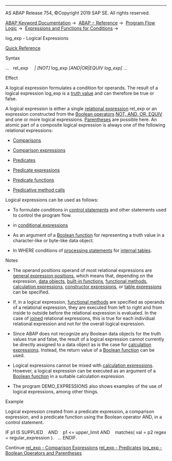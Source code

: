   

* * *

AS ABAP Release 754, ©Copyright 2019 SAP SE. All rights reserved.

[ABAP Keyword Documentation](javascript:call_link\('abenabap.htm'\)) →  [ABAP − Reference](javascript:call_link\('abenabap_reference.htm'\)) →  [Program Flow Logic](javascript:call_link\('abenabap_flow_logic.htm'\)) →  [Expressions and Functions for Conditions](javascript:call_link\('abenlogical_expr_func.htm'\)) → 

log\_exp - Logical Expressions

[Quick Reference](javascript:call_link\('abenlog_exp_shortref.htm'\))

Syntax

...   rel\_exp
    *|* *\[*NOT*\]* log\_exp *\[*AND*|*OR*|*EQUIV log\_exp*\]* ...

Effect

A logical expression formulates a condition for operands. The result of a logical expression log\_exp is a [truth value](javascript:call_link\('abenlogical_value_glosry.htm'\) "Glossary Entry") and can therefore be true or false.

A logical expression is either a single [relational expression](javascript:call_link\('abenrelational_expression_glosry.htm'\) "Glossary Entry") rel\_exp or an expression constructed from the [Boolean operators](javascript:call_link\('abenboolean_operator_glosry.htm'\) "Glossary Entry") [NOT, AND, OR, EQUIV](javascript:call_link\('abenlogexp_boole.htm'\)) and one or more logical expressions. [Parentheses](javascript:call_link\('abenlogexp_bracket.htm'\)) are possible here. An atomic part of a composite logical expression is always one of the following relational expressions:

-   [Comparisons](javascript:call_link\('abencomparison_glosry.htm'\) "Glossary Entry")

-   [Comparison expressions](javascript:call_link\('abenlogexp_comp.htm'\))

-   [Predicates](javascript:call_link\('abenpredicate_glosry.htm'\) "Glossary Entry")

-   [Predicate expressions](javascript:call_link\('abenpredicate_expressions.htm'\))

-   [Predicate functions](javascript:call_link\('abenpredicate_functions.htm'\))

-   [Predicative method calls](javascript:call_link\('abenpredicative_method_calls.htm'\))

Logical expressions can be used as follows:

-   To formulate conditions in [control statements](javascript:call_link\('abencontrol_statement_glosry.htm'\) "Glossary Entry") and other statements used to control the program flow.

-   in [conditional expressions](javascript:call_link\('abenconditional_expression_glosry.htm'\) "Glossary Entry")

-   As an argument of a [Boolean function](javascript:call_link\('abenboole_function_glosry.htm'\) "Glossary Entry") for representing a truth value in a character-like or byte-like data object.

-   In WHERE conditions of [processing statements](javascript:call_link\('abentable_processing_statements.htm'\)) for [internal tables](javascript:call_link\('abeninternal_table_glosry.htm'\) "Glossary Entry").
    

Notes

-   The operand positions operand of most relational expressions are [general expression positions](javascript:call_link\('abengeneral_expr_position_glosry.htm'\) "Glossary Entry"), which means that, depending on the expression, [data objects](javascript:call_link\('abendata_object_glosry.htm'\) "Glossary Entry"), [built-in functions](javascript:call_link\('abenpredefined_function_glosry.htm'\) "Glossary Entry"), [functional methods](javascript:call_link\('abenfunctional_method_glosry.htm'\) "Glossary Entry"), [calculation expressions](javascript:call_link\('abencalculation_expression_glosry.htm'\) "Glossary Entry"), [constructor expressions](javascript:call_link\('abenconstructor_expression_glosry.htm'\) "Glossary Entry"), or [table expressions](javascript:call_link\('abentable_expression_glosry.htm'\) "Glossary Entry") can be specified.

-   If, in a logical expression, [functional methods](javascript:call_link\('abenfunctional_method_glosry.htm'\) "Glossary Entry") are specified as operands of a relational expression, they are executed from left to right and from inside to outside before the relational expression is evaluated. In the case of [joined](javascript:call_link\('abenlogexp_boole.htm'\)) relational expressions, this is true for each individual relational expression and not for the overall logical expression.

-   Since ABAP does not recognize any Boolean data objects for the truth values true and false, the result of a logical expression cannot currently be directly assigned to a data object as is the case for [calculation expressions](javascript:call_link\('abencalculation_expression_glosry.htm'\) "Glossary Entry"). Instead, the return value of a [Boolean function](javascript:call_link\('abenboole_function_glosry.htm'\) "Glossary Entry") can be used.

-   Logical expressions cannot be mixed with [calculation expressions](javascript:call_link\('abencalculation_expression_glosry.htm'\) "Glossary Entry"). However, a logical expression can be executed as an argument of a [Boolean function](javascript:call_link\('abenboole_function_glosry.htm'\) "Glossary Entry") in a suitable calculation expression.

-   The program DEMO\_EXPRESSIONS also shows examples of the use of logical expressions, among other things.

Example

Logical expression created from a predicate expression, a comparison expression, and a predicate function using the Boolean operator AND, in a control statement.

IF p1 IS SUPPLIED    AND
   p1 <= upper\_limit AND
   matches( val = p2 regex = regular\_expression ).
  ...
ENDIF.

Continue
[rel\_exp - Comparison Expressions](javascript:call_link\('abenlogexp_comp.htm'\))
[rel\_exp - Predicates](javascript:call_link\('abenpredicate.htm'\))
[log\_exp - Boolean Operators and Parentheses](javascript:call_link\('abenlogexp_boole.htm'\))